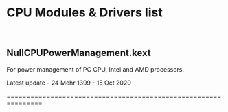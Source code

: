 <h1>CPU Modules & Drivers list</h1>
<p>&nbsp;</p>
<h2>NullCPUPowerManagement.kext</h2>
<p>For power management of PC CPU, Intel and AMD processors.</p>
<p>Latest update - 24 Mehr 1399 - 15 Oct 2020</p>
<p>===============================================================</p>
